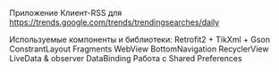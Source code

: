 Приложение Клиент-RSS для https://trends.google.com/trends/trendingsearches/daily

Используемые компоненты и библиотеки:
Retrofit2 + TikXml + Gson
ConstrantLayout
Fragments
WebView
BottomNavigation
RecyclerView
LiveData & observer
DataBinding
Работа с Shared Preferences
